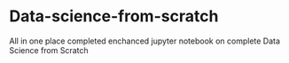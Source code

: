 # Data-science-from-scratch
All in one place completed enchanced jupyter notebook on complete Data Science from Scratch
